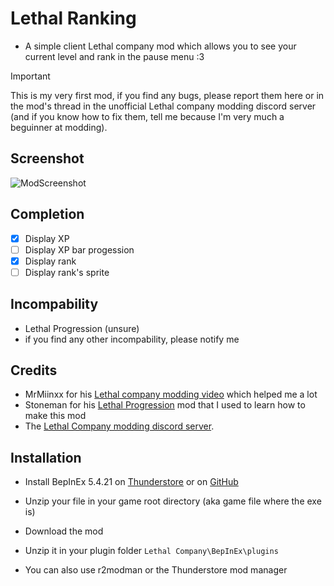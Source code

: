 # Lethal Ranking
- A simple client Lethal company mod which allows you to see your current level and rank in the pause menu :3
> [!IMPORTANT]
> This is my very first mod, if you find any bugs, please report them here or in the mod's thread in the unofficial Lethal company modding discord server (and if you know how to fix them, tell me because I'm very much a beguinner at modding).
## Screenshot 
![ModScreenshot](https://github.com/claymorwan/Lethal_Ranking/assets/86072589/39e8d69c-f9e3-4ff7-abff-0f5dbf62bdee)
## Completion
- [x] Display XP
- [ ] Display XP bar progession
- [x] Display rank
- [ ] Display rank's sprite
## Incompability
- Lethal Progression (unsure)
- if you find any other incompability, please notify me
## Credits
- MrMiinxx for his [Lethal company modding video](https://www.youtube.com/watch?v=4Q7Zp5K2ywI) which helped me a lot 
- Stoneman for his [Lethal Progression](https://github.com/stoneman2/LethalProgression) mod that I used to learn how to make this mod
- The [Lethal Company modding discord server](https://discord.gg/gJm5EH93).
## Installation 
-  Install BepInEx 5.4.21 on [Thunderstore](https://thunderstore.io/c/lethal-company/p/BepInEx/BepInExPack/) or on [GitHub](https://github.com/BepInEx/BepInEx)
- Unzip your file in your game root directory (aka game file where the exe is)
- Download the mod
- Unzip it in your plugin folder `Lethal Company\BepInEx\plugins`

- You can also use r2modman or the Thunderstore mod manager
